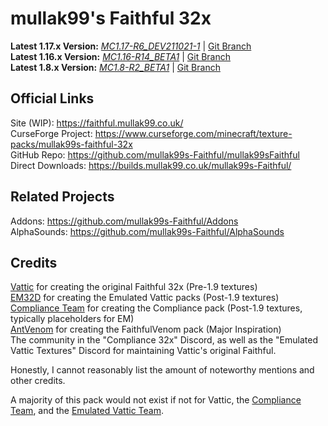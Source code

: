 # mullak99's Faithful 32x

**Latest 1.17.x Version:** [_MC1.17-R6_DEV211021-1_](https://builds.mullak99.co.uk/mullak99s-Faithful/Dev-Branch/mullak99s-Faithful-32x-MC1.17-R6_DEV211021-1.zip) | [Git Branch](https://github.com/mullak99s-Faithful/mullak99sFaithful/tree/1.17)  
**Latest 1.16.x Version:** [_MC1.16-R14_BETA1_](https://builds.mullak99.co.uk/mullak99s-Faithful/Beta-Branch/mullak99s-Faithful-32x-MC1.16-R14_BETA1.zip) | [Git Branch](https://github.com/mullak99s-Faithful/mullak99sFaithful/tree/1.16)   
**Latest 1.8.x Version:** [_MC1.8-R2_BETA1_](https://builds.mullak99.co.uk/mullak99s-Faithful/Beta-Branch/mullak99s-Faithful-32x-MC1.8-R2_BETA1.zip) | [Git Branch](https://github.com/mullak99s-Faithful/mullak99sFaithful/tree/1.8)  

## Official Links

Site (WIP): https://faithful.mullak99.co.uk/  
CurseForge Project: https://www.curseforge.com/minecraft/texture-packs/mullak99s-faithful-32x  
GitHub Repo: https://github.com/mullak99s-Faithful/mullak99sFaithful  
Direct Downloads: https://builds.mullak99.co.uk/mullak99s-Faithful/  

## Related Projects
Addons: https://github.com/mullak99s-Faithful/Addons  
AlphaSounds: https://github.com/mullak99s-Faithful/AlphaSounds  

## Credits

[Vattic](https://web.archive.org/web/20150607220656/http://www.minecraftforum.net:80/forums/mapping-and-modding/resource-packs/1223254-faithful-32x32-pack-update-red-cat-clay-1-8) for creating the original Faithful 32x (Pre-1.9 textures)  
[EM32D](https://www.planetminecraft.com/texture-pack/em32d/) for creating the Emulated Vattic packs (Post-1.9 textures)  
[Compliance Team](https://compliancepack.net/) for creating the Compliance pack (Post-1.9 textures, typically placeholders for EM)  
[AntVenom](https://antvenom.com/files) for creating the FaithfulVenom pack (Major Inspiration)  
The community in the "Compliance 32x" Discord, as well as the "Emulated Vattic Textures" Discord for maintaining Vattic's original Faithful.  

Honestly, I cannot reasonably list the amount of noteworthy mentions and other credits.   

A majority of this pack would not exist if not for Vattic, the [Compliance Team](https://compliancepack.net/), and the [Emulated Vattic Team](https://www.planetminecraft.com/texture-pack/em32d/).
